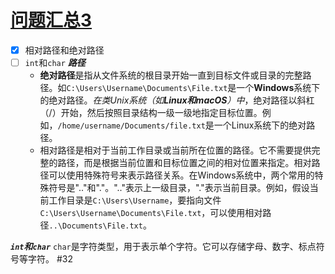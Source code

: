 # [问题汇总3](https://github.com/dululu/notes/issues/33)

- [x] 相对路径和绝对路径
- [ ] `int`和`char`
**_路径_**
   - **绝对路径**是指从文件系统的根目录开始一直到目标文件或目录的完整路径。如`C:\Users\Username\Documents\File.txt`是一个**Windows**系统下的绝对路径。_在类Unix系统（如**Linux和macOS**）中_，绝对路径以斜杠（/）开始，然后按照目录结构一级一级地指定目标位置。例如，`/home/username/Documents/file.txt`是一个Linux系统下的绝对路径。
   - 相对路径是相对于当前工作目录或当前所在位置的路径。它不需要提供完整的路径，而是根据当前位置和目标位置之间的相对位置来指定。相对路径可以使用特殊符号来表示路径关系。在Windows系统中，两个常用的特殊符号是".."和"."。".."表示上一级目录，"."表示当前目录。例如，假设当前工作目录是`C:\Users\Username`，要指向文件`C:\Users\Username\Documents\File.txt`，可以使用相对路径`..\Documents\File.txt`。

**_`int`和`char`_**
`char`是字符类型，用于表示单个字符。它可以存储字母、数字、标点符号等字符。
#32 